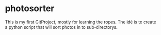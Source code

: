 # photosorter
This is my first GitProject, mostly for learning the ropes. The idé is to create a python script that will sort photos in to sub-directorys.
